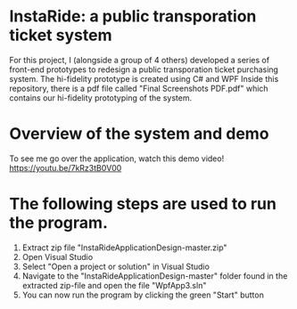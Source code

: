 # InstaRide: a public transporation ticket system 
For this project, I (alongside a group of 4 others) developed a series of front-end prototypes to redesign a public transporation ticket purchasing system.
The hi-fidelity prototype is created using C# and WPF 
Inside this repository, there is a pdf file called "Final Screenshots PDF.pdf" which contains our hi-fidelity prototyping of the system.


# Overview of the system and demo 
To see me go over the application, watch this demo video! <br />
https://youtu.be/7kRz3tB0V00 

# The following steps are used to run the program.

1. Extract zip file "InstaRideApplicationDesign-master.zip"
2. Open Visual Studio 
3. Select "Open a project or solution" in Visual Studio
4. Navigate to the "InstaRideApplicationDesign-master" folder found in the extracted zip-file and open the file "WpfApp3.sln"
5. You can now run the program by clicking the green "Start" button
